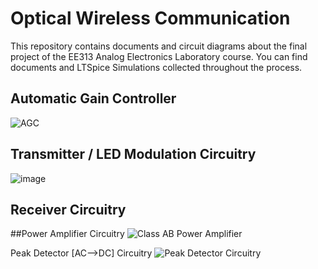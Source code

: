 # Optical Wireless Communication
This repository contains documents and circuit diagrams about the final project of the EE313 Analog Electronics Laboratory course. You can find documents and LTSpice Simulations collected throughout the process. 

## Automatic Gain Controller
![AGC](https://user-images.githubusercontent.com/64316648/216618023-2f6ca1f9-f4f1-413c-85b9-234ee46c0f03.jpg)

## Transmitter / LED Modulation Circuitry
![image](https://user-images.githubusercontent.com/64316648/216618421-16a7a484-2009-4b0c-9a79-13ac41d26e98.png)

## Receiver Circuitry

##Power Amplifier Circuitry
![Class AB Power Amplifier](https://user-images.githubusercontent.com/64316648/216618899-ff46f8d4-091c-43e4-8da9-eaf15d730955.jpg)

Peak Detector [AC-->DC] Circuitry
![Peak Detector Circuitry](https://user-images.githubusercontent.com/64316648/216618961-8d2e6e6f-c153-48ac-b640-9641af849b68.jpg)
